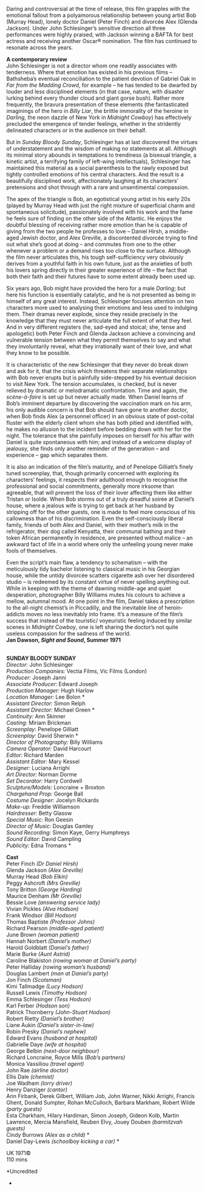

Daring and controversial at the time of release, this film grapples with the emotional fallout from a polyamorous relationship between young artist Bob (Murray Head), lonely doctor Daniel (Peter Finch) and divorcée Alex (Glenda Jackson). Under John Schlesinger’s sensitive direction all three performances were highly praised, with Jackson winning a BAFTA for best actress and receiving another Oscar® nomination. The film has continued to resonate across the years.

**A contemporary review**  
John Schlesinger is not a director whom one readily associates with tenderness. Where that emotion has existed in his previous films – Bathsheba’s eventual reconciliation to the patient devotion of Gabriel Oak in _Far from the Madding Crowd_, for example – he has tended to be dwarfed by louder and less disciplined elements (in that case, nature, with disaster lurking behind every thunder cloud and giant gorse bush). Rather more frequently, the bravura presentation of these elements (the fantasticated imaginings of the hero in _Billy Liar_, the brittle immorality of the heroine in _Darling_, the neon dazzle of New York in _Midnight Cowboy_) has effectively precluded the emergence of tender feelings, whether in the stridently delineated characters or in the audience on their behalf.

But in _Sunday Bloody Sunday_, Schlesinger has at last discovered the virtues of understatement and the wisdom of making no statements at all. Although its minimal story abounds in temptations to trendiness (a bisexual triangle, a kinetic artist, a terrifying family of left-wing intellectuals), Schlesinger has maintained this material as a social parenthesis to the rawly exposed but tightly controlled emotions of his central characters. And the result is a beautifully disciplined work, affectionately laughing at its characters’ pretensions and shot through with a rare and unsentimental compassion.

The apex of the triangle is Bob, an egotistical young artist in his early 20s (played by Murray Head with just the right mixture of superficial charm and spontaneous solicitude), passionately involved with his work and the fame he feels sure of finding on the other side of the Atlantic. He enjoys the doubtful blessing of receiving rather more emotion than he is capable of giving from the two people he professes to love – Daniel Hirsh, a middle-aged Jewish doctor, and Alex Greville, a discontented divorcée trying to find out what she’s good at doing – and commutes from one to the other whenever a problem or a demand rises too close to the surface. Although the film never articulates this, his tough self-sufficiency very obviously derives from a youthful faith in his own future, just as the anxieties of both his lovers spring directly in their greater experience of life – the fact that both their faith and their futures have to some extent already been used up.

Six years ago, Bob might have provided the hero for a male _Darling_; but here his function is essentially catalytic, and he is not presented as being in himself of any great interest. Instead, Schlesinger focuses attention on two characters more used to analysing their emotions and less used to indulging them. Their dramas never explode, since they reside precisely in the knowledge that they must never articulate the full extent of what they feel. And in very different registers (he, sad-eyed and stoical; she, tense and apologetic) both Peter Finch and Glenda Jackson achieve a convincing and vulnerable tension between what they permit themselves to say and what they involuntarily reveal, what they irrationally want of their love, and what they know to be possible.

It is characteristic of the new Schlesinger that they never do break down and ask for it, that the crisis which threatens their separate relationships with Bob never erupts but is painfully side-stepped by his eventual decision to visit New York. The tension accumulates, is checked, but is never relieved by dramatic or melodramatic confrontation. Time and again, the _scène-à-faire_ is set up but never actually made. When Daniel learns of Bob’s imminent departure by discovering the vaccination mark on his arm, his only audible concern is that Bob should have gone to another doctor, when Bob finds Alex (a personnel officer) in an obvious state of post-coital fluster with the elderly client whom she has both pitied and identified with, he makes no allusion to the incident before bedding down with her for the night. The tolerance that she painfully imposes on herself for his affair with Daniel is quite spontaneous with him; and instead of a welcome display of jealousy, she finds only another reminder of the generation – and experience – gap which separates them.

It is also an indication of the film’s maturity, and of Penelope Gilliatt’s finely tuned screenplay, that, though primarily concerned with exploring its characters’ feelings, it respects their adulthood enough to recognise the professional and social commitments, generally more irksome than agreeable, that will prevent the loss of their lover affecting them like either Tristan or Isolde. When Bob storms out of a truly dreadful soirée at Daniel’s house, where a jealous wife is trying to get back at her husband by stripping off for the other guests, one is made to feel more conscious of his callowness than of his discrimination. Even the self-consciously liberal family, friends of both Alex and Daniel, with their mother’s milk in the refrigerator, their dog called Kenyatta, their communal bathing and their token African permanently in residence, are presented without malice – an awkward fact of life in a world where only the unfeeling young never make fools of themselves.

Even the script’s main flaw, a tendency to schematism – with the meticulously tidy bachelor listening to classical music in his Georgian house, while the untidy divorcée scatters cigarette ash over her disordered studio – is redeemed by its constant virtue of never spelling anything out. While in keeping with the theme of dawning middle-age and quiet desperation, photographer Billy Williams mutes his colours to achieve a mellow, autumnal mood. At one point in the film, Daniel takes a prescription to the all-night chemist’s in Piccadilly, and the inevitable line of heroin-addicts moves no less inevitably into frame. It’s a measure of the film’s success that instead of the touristic/ voyeuristic feeling induced by similar scenes in _Midnight Cowboy_, one is left sharing the doctor’s not quite useless compassion for the sadness of the world.  
**Jan Dawson, _Sight and Sound_, Summer 1971**
<br><br>

**SUNDAY BLOODY SUNDAY**<br>
_Director:_ John Schlesinger<br>
_Production Companies:_ Vectia Films,  Vic Films (London)<br>
_Producer:_ Joseph Janni<br>
_Associate Producer:_ Edward Joseph<br>
_Production Manager:_ Hugh Harlow<br>
_Location Manager:_ Lee Bolon *<br>
_Assistant Director:_ Simon Relph<br>
_Assistant Director:_ Michael Green *<br>
_Continuity:_ Ann Skinner<br>
_Casting:_ Miriam Brickman<br>
_Screenplay:_ Penelope Gilliatt<br>
_Screenplay:_ David Sherwin *<br>
_Director of Photography:_ Billy Williams<br>
_Camera Operator:_ David Harcourt<br>
_Editor:_ Richard Marden<br>
_Assistant Editor:_ Mary Kessel<br>
_Designer:_ Luciana Arrighi<br>
_Art Director:_ Norman Dorme<br>
_Set Decorator:_ Harry Cordwell<br>
_Sculpture/Models:_ Loncraine + Broxton<br>
_Chargehand Prop:_ George Ball<br>
_Costume Designer:_ Jocelyn Rickards<br>
_Make-up:_ Freddie Williamson<br>
_Hairdresser:_ Betty Glasow<br>
_Special Music:_ Ron Geesin<br>
_Director of Music:_ Douglas Gamley<br>
_Sound Recording:_ Simon Kaye, Gerry Humphreys<br>
_Sound Editor:_ David Campling<br>
_Publicity:_ Edna Tromans *<br>

**Cast**<br>
Peter Finch _(Dr Daniel Hirsh)_<br>
Glenda Jackson _(Alex Greville)_<br>
Murray Head _(Bob Elkin)_<br>
Peggy Ashcroft _(Mrs Greville)_<br>
Tony Britton _(George Harding)_<br>
Maurice Denham _(Mr Greville)_<br>
Bessie Love _(answering service lady)_<br>
Vivian Pickles _(Alva Hodson)_<br>
Frank Windsor _(Bill Hodson)_<br>
Thomas Baptiste _(Professor Johns)_<br>
Richard Pearson _(middle-aged patient)_<br>
June Brown _(woman patient)_<br>
Hannah Norbert _(Daniel’s mother)_<br>
Harold Goldblatt _(Daniel’s father)_<br>
Marie Burke _(Aunt Astrid)_<br>
Caroline Blakiston _(rowing woman at Daniel’s party)_<br>
Peter Halliday _(rowing woman’s husband)_<br>
Douglas Lambert _(man at Daniel’s party)_<br>
Jon Finch _(Scotsman)_<br>
Kimi Tallmadge _(Lucy Hodson)_<br>
Russell Lewis _(Timothy Hodson)_<br>
Emma Schlesinger _(Tess Hodson)_<br>
Karl Ferber _(Hodson son)_<br>
Patrick Thornberry _(John-Stuart Hodson)_<br>
Robert Rietty _(Daniel’s brother)_<br>
Liane Aukin _(Daniel’s sister-in-law)_<br>
Robin Presky _(Daniel’s nephew)_<br>
Edward Evans _(husband at hospital)_<br>
Gabrielle Daye _(wife at hospital)_<br>
George Belbin _(next-door neighbour)_<br>
Richard Loncraine, Royce Mills _(Bob’s partners)_<br>
Monica Vassiliou _(travel agent)_<br>
John Rae _(airline doctor)_<br>
Ellis Dale _(chemist)_<br>
Joe Wadham _(lorry driver)_<br>
Henry Danziger _(cantor)_<br>
Ann Firbank, Derek Gilbert, William Job, John Warner, Nikki Arrighi, Francis Ghent,  Donald Sumpter, Rohan McCulloch,  Barbara Markham, Robert Wilde _(party guests)_<br>
Esta Charkham, Hilary Hardiman, Simon Joseph, Gideon Kolb, Martin Lawrence, Mercia Mansfield, Reuben Elvy, Jouey Douben _(barmitzvah guests)_<br>
Cindy Burrows _(Alex as a child)_ *<br>
Daniel Day-Lewis _(schoolboy kicking a car)_ *<br>

UK 1971©<br>
110 mins

*Uncredited<br>
* <br>
<!--stackedit_data:
eyJoaXN0b3J5IjpbLTE0MzI1MjIxODZdfQ==
-->